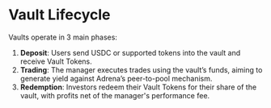 # Vault Lifecycle

Vaults operate in 3 main phases:

1. **Deposit**: Users send USDC or supported tokens into the vault and receive Vault Tokens.
2. **Trading**: The manager executes trades using the vault’s funds, aiming to generate yield against Adrena’s peer-to-pool mechanism.
3. **Redemption**: Investors redeem their Vault Tokens for their share of the vault, with profits net of the manager's performance fee.
